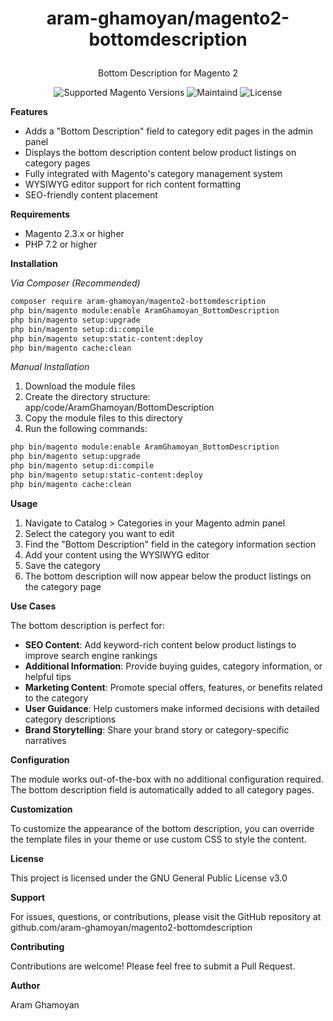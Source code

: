 # <p align=center>aram-ghamoyan/magento2-bottomdescription</p>

<div align="center">
  <p align=center>Bottom Description for Magento 2</p>
  <img src="https://img.shields.io/badge/magento-~2.3-orange.svg" alt="Supported Magento Versions" />
  <img src="https://img.shields.io/badge/maintained-yes-brightgreen.svg" alt="Maintaind" />
  <img src="https://img.shields.io/badge/license-GPL--3.0-blue.svg" alt="License" />
</div>

**Features**

- Adds a "Bottom Description" field to category edit pages in the admin panel
- Displays the bottom description content below product listings on category pages
- Fully integrated with Magento's category management system
- WYSIWYG editor support for rich content formatting
- SEO-friendly content placement

**Requirements**

- Magento 2.3.x or higher
- PHP 7.2 or higher

**Installation**

*Via Composer (Recommended)*
```bash
composer require aram-ghamoyan/magento2-bottomdescription
php bin/magento module:enable AramGhamoyan_BottomDescription
php bin/magento setup:upgrade
php bin/magento setup:di:compile
php bin/magento setup:static-content:deploy
php bin/magento cache:clean
```

*Manual Installation*

1. Download the module files
2. Create the directory structure: app/code/AramGhamoyan/BottomDescription
3. Copy the module files to this directory
4. Run the following commands:
```bash
php bin/magento module:enable AramGhamoyan_BottomDescription
php bin/magento setup:upgrade
php bin/magento setup:di:compile
php bin/magento setup:static-content:deploy
php bin/magento cache:clean
```

**Usage**

1. Navigate to Catalog > Categories in your Magento admin panel
2. Select the category you want to edit
3. Find the "Bottom Description" field in the category information section
4. Add your content using the WYSIWYG editor
5. Save the category
6. The bottom description will now appear below the product listings on the category page

**Use Cases**

The bottom description is perfect for:

- **SEO Content**: Add keyword-rich content below product listings to improve search engine rankings
- **Additional Information**: Provide buying guides, category information, or helpful tips
- **Marketing Content**: Promote special offers, features, or benefits related to the category
- **User Guidance**: Help customers make informed decisions with detailed category descriptions
- **Brand Storytelling**: Share your brand story or category-specific narratives

**Configuration**

The module works out-of-the-box with no additional configuration required. The bottom description field is automatically added to all category pages.

**Customization**

To customize the appearance of the bottom description, you can override the template files in your theme or use custom CSS to style the content.

**License**

This project is licensed under the GNU General Public License v3.0

**Support**

For issues, questions, or contributions, please visit the GitHub repository at github.com/aram-ghamoyan/magento2-bottomdescription

**Contributing**

Contributions are welcome! Please feel free to submit a Pull Request.

**Author**

Aram Ghamoyan
